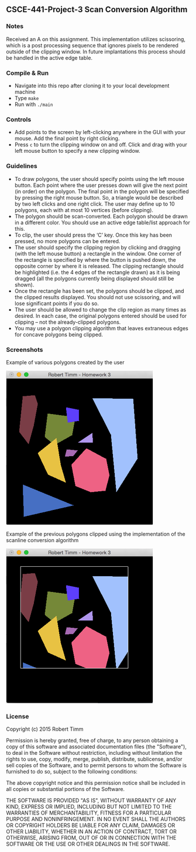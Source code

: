 ## CSCE-441-Project-3 Scan Conversion Algorithm

### Notes
Received an A on this assignment. This implementation utilizes scissoring, which is a post processing sequence that ignores pixels to be rendered outside of the clipping window. In future implantations this process should be handled in the active edge table. 

### Compile & Run
* Navigate into this repo after cloning it to your local development machine
* Type `make`
* Run with `./main`

### Controls
* Add points to the screen by left-clicking anywhere in the GUI with your mouse. Add the final point by right clicking.
* Press `c` to turn the clipping window on and off. Click and drag with your left mouse button to specify a new clipping window.

### Guidelines
* To draw polygons, the user should specify points using the left mouse button.  Each point where the user presses down will give the next point (in order) on the polygon.  The final point in the polygon will be specified by pressing the right mouse button.  So, a triangle would be described by two left clicks and one right click.  The user may define up to 10 polygons, each with at most 10 vertices (before clipping). 
* The polygon should be scan-converted.  Each polygon should be drawn in a different color.  You should use an active edge table/list approach for this.
* To clip, the user should press the ‘C’ key.  Once this key has been pressed, no more polygons can be entered. 
* The user should specify the clipping region by clicking and dragging (with the left mouse button) a rectangle in the window.  One corner of the rectangle is specified by where the button is pushed down, the opposite corner by where it is released.  The clipping rectangle should be highlighted (i.e. the 4 edges of the rectangle drawn) as it is being dragged (all the polygons currently being displayed should still be shown).
* Once the rectangle has been set, the polygons should be clipped, and the clipped results displayed.  You should not use scissoring, and will lose significant points if you do so.
* The user should be allowed to change the clip region as many times as desired.  In each case, the original polygons entered should be used for clipping – not the already-clipped polygons.
* You may use a polygon clipping algorithm that leaves extraneous edges for concave polygons being clipped.

### Screenshots

Example of various polygons created by the user

![Polys](screenshot-polys.png)

Example of the previous polygons clipped using the implementation of the scanline conversion algorithm

![Clipped polys](screenshot-clipped.png)

### License
Copyright (c) 2015 Robert Timm

Permission is hereby granted, free of charge, to any person obtaining a copy of this software and associated documentation files (the "Software"), to deal in the Software without restriction, including without limitation the rights to use, copy, modify, merge, publish, distribute, sublicense, and/or sell copies of the Software, and to permit persons to whom the Software is furnished to do so, subject to the following conditions:

The above copyright notice and this permission notice shall be included in all copies or substantial portions of the Software.

THE SOFTWARE IS PROVIDED "AS IS", WITHOUT WARRANTY OF ANY KIND, EXPRESS OR IMPLIED, INCLUDING BUT NOT LIMITED TO THE WARRANTIES OF MERCHANTABILITY, FITNESS FOR A PARTICULAR PURPOSE AND NONINFRINGEMENT. IN NO EVENT SHALL THE AUTHORS OR COPYRIGHT HOLDERS BE LIABLE FOR ANY CLAIM, DAMAGES OR OTHER LIABILITY, WHETHER IN AN ACTION OF CONTRACT, TORT OR OTHERWISE, ARISING FROM, OUT OF OR IN CONNECTION WITH THE SOFTWARE OR THE USE OR OTHER DEALINGS IN THE SOFTWARE.
